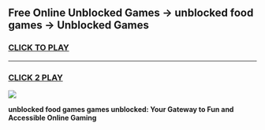
## Free Online Unblocked Games → unblocked food games → Unblocked Games
<h3>
<a href="https://premium.freeplayer.one?title=unblocked_food_games&ref=21F">CLICK TO PLAY</a></h3>
<hr>

<h3>
<a href="https://premium.freeplayer.one?title=unblocked_food_games&ref=21F">CLICK 2 PLAY</a>
  
</h3>

<a href="https://premium.freeplayer.one?title=unblocked_food_games&ref=21F/"><img src="https://clearcache.store/games.png"></a>


**unblocked food games games unblocked: Your Gateway to Fun and Accessible Online Gaming**
